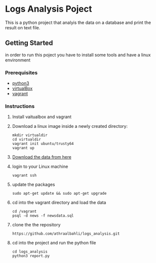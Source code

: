 
# Logs Analysis Poject

This is a python project that analyis the data on a database and print the result on text file.

## Getting Started

in order to run this poject you have to install some tools and have a linux environment 

### Prerequisites

* [python3](https://www.python.org/)
* [virtualBox](https://www.virtualbox.org/wiki/Downloads)
* [vagrant](https://www.vagrantup.com/downloads.html)


### Instructions
1. Install vaitualbox and vagrant 
2. Download a linux image inside  a newly created directory:
 	```
 	mkdir virtualdir
 	cd virtualdir
 	vagrant init ubuntu/trusty64
 	vagrant up
 	```
3. [Download the data from here](https://d17h27t6h515a5.cloudfront.net/topher/2016/August/57b5f748_newsdata/newsdata.zip)
 
4. login to your Linux machine 
 	```
 	vagrant ssh
 	```

5. update the packages
 	```
 	sudo apt-get update && sudo apt-get upgrade
 	```
6. cd into the vagrant directory and load the data
 	```
 	cd /vagrant
 	psql -d news -f newsdata.sql
 	```
7. clone the the repository
 	```
 	https://github.com/athraalbahli/logs_analysis.git
 	```

 8. cd into the project and run the python file
 	```
 	cd logs_analysis
 	python3 report.py
 	```



